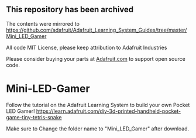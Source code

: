 ## This repository has been archived

The contents were mirrored to https://github.com/adafruit/Adafruit_Learning_System_Guides/tree/master/Mini_LED_Gamer

All code MIT License, please keep attribution to Adafruit Industries

Please consider buying your parts at [Adafruit.com](https://www.adafruit.com) to support open source code.


Mini-LED-Gamer
==============
Follow the tutorial on the Adafruit Learning System to build your own Pocket LED Gamer!
https://learn.adafruit.com/diy-3d-printed-handheld-pocket-game-tiny-tetris-snake

Make sure to Change the folder name to "Mini_LED_Gamer" after download.
